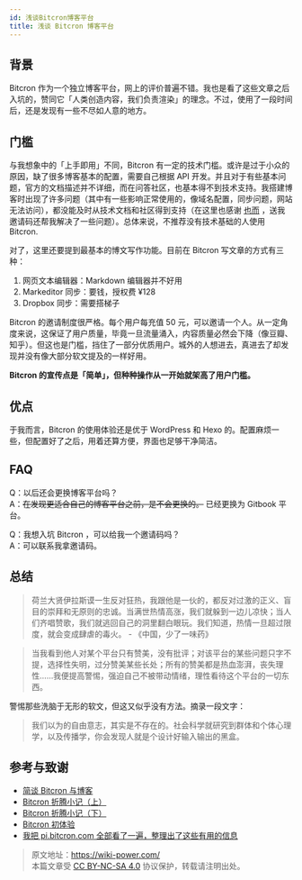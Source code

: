 ```yaml
---
id: 浅谈Bitcron博客平台
title: 浅谈 Bitcron 博客平台
---
```


## 背景

Bitcron 作为一个独立博客平台，网上的评价普遍不错。我也是看了这些文章之后入坑的，赞同它「人类创造内容，我们负责渲染」的理念。不过，使用了一段时间后，还是发现有一些不尽如人意的地方。

## 门槛

与我想象中的「上手即用」不同，Bitcron 有一定的技术门槛。或许是过于小众的原因，缺了很多博客基本的配置，需要自己根据 API 开发。并且对于有些基本问题，官方的文档描述并不详细，而在问答社区，也基本得不到技术支持。我搭建博客时出现了许多问题（其中有一些影响正常使用的，像域名配置，同步问题，网站无法访问），都没能及时从技术文档和社区得到支持（在这里也感谢 [也而](https://zoomyale.com/) ，送我邀请码还帮我解决了一些问题）。总体来说，不推荐没有技术基础的人使用 Bitcron.

对了，这里还要提到最基本的博文写作功能。目前在 Bitcron 写文章的方式有三种：

1. 网页文本编辑器：Markdown 编辑器并不好用
2. Markeditor 同步：要钱，授权费 ¥128
3. Dropbox 同步：需要搭梯子

Bitcron 的邀请制度很严格。每个用户每充值 50 元，可以邀请一个人。从一定角度来说，这保证了用户质量，毕竟一旦流量涌入，内容质量必然会下降（像豆瓣、知乎）。但这也是门槛，挡住了一部分优质用户。城外的人想进去，真进去了却发现并没有像大部分软文提及的一样好用。

**Bitcron 的宣传点是「简单」，但种种操作从一开始就架高了用户门槛。**

## 优点

于我而言，Bitcron 的使用体验还是优于 WordPress 和 Hexo 的。配置麻烦一些，但配置好了之后，用着还算方便，界面也足够干净简洁。

## FAQ

Q：以后还会更换博客平台吗？  
A：~~在发现更适合自己的博客平台之前，是不会更换的。~~ 已经更换为 Gitbook 平台。

Q：我想入坑 Bitcron ，可以给我一个邀请码吗？  
A：可以联系我拿邀请码。

## 总结

> 荷兰大贤伊拉斯谟一生反对狂热，我跟他是一伙的，都反对过激的正义、盲目的崇拜和无原则的忠诚。当满世热情高涨，我们就躲到一边儿凉快；当人们齐唱赞歌，我们就逃回自己的洞里翻白眼玩。我们知道，热情一旦超过限度，就会变成肆虐的毒火。 - 《中国，少了一味药》

> 当我看到他人对某个平台只有赞美，没有批评；对该平台的某些问题只字不提，选择性失明，过分赞美某些长处；所有的赞美都是热血澎湃，丧失理性……我便提高警惕，强迫自己不被带动情绪，理性看待这个平台的一切东西。

警惕那些洗脑于无形的软文，但这又似乎没有方法。摘录一段文字：

> 我们以为的自由意志，其实是不存在的。社会科学就研究到群体和个体心理学，以及传播学，你会发现人就是个设计好输入输出的黑盒。

## 参考与致谢

- [简谈 Bitcron 与博客](https://linhai1990.com/archives/89.html)
- [Bitcron 折腾小记（上）](https://linhai1990.com/archives/103.html)
- [Bitcron 折腾小记（下）](https://linhai1990.com/archives/104.html)
- [Bitcron 初体验](https://cyhour.com/533/)
- [我把 pi.bitcron.com 全部看了一遍，整理出了这些有用的信息](https://www.liaoyuqin.com/post/help/pibitcron)



> 原文地址：<https://wiki-power.com/>  
> 本篇文章受 [CC BY-NC-SA 4.0](https://creativecommons.org/licenses/by/4.0/deed.zh) 协议保护，转载请注明出处。

